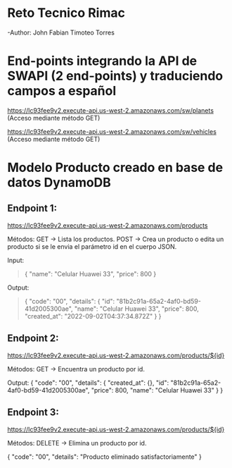 # Reto Tecnico Rimac

-Author: John Fabian Timoteo Torres

# End-points integrando la API de SWAPI (2 end-points) y traduciendo campos a español

https://lc93fee9v2.execute-api.us-west-2.amazonaws.com/sw/planets (Acceso mediante método GET)

https://lc93fee9v2.execute-api.us-west-2.amazonaws.com/sw/vehicles (Acceso mediante método GET)

# Modelo Producto creado en base de datos DynamoDB

## Endpoint 1:

https://lc93fee9v2.execute-api.us-west-2.amazonaws.com/products

Métodos:
GET -> Lista los productos.
POST -> Crea un producto o edita un producto si se le envia el parámetro id en el cuerpo JSON.

Input:

> {
> "name": "Celular Huawei 33",
> "price": 800
> }

Output:

> {
> "code": "00",
> "details": {
> "id": "81b2c91a-65a2-4af0-bd59-41d2005300ae",
> "name": "Celular Huawei 33",
> "price": 800,
> "created_at": "2022-09-02T04:37:34.872Z"
> }
> }

## Endpoint 2:

https://lc93fee9v2.execute-api.us-west-2.amazonaws.com/products/${id}

Métodos:
GET -> Encuentra un producto por id.

Output:
{
"code": "00",
"details": {
"created_at": {},
"id": "81b2c91a-65a2-4af0-bd59-41d2005300ae",
"price": 800,
"name": "Celular Huawei 33"
}
}

## Endpoint 3:

https://lc93fee9v2.execute-api.us-west-2.amazonaws.com/products/${id}

Métodos:
DELETE -> Elimina un producto por id.

{
"code": "00",
"details": "Producto eliminado satisfactoriamente"
}
